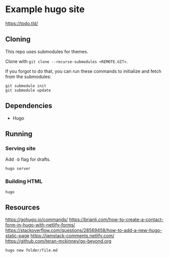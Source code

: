# Example hugo site

<https://todo.tld/>

## Cloning

This repo uses submodules for themes.

Clone with `git clone --recurse-submodules <REMOTE.GIT>`.

If you forgot to do that, you can run these commands to initialize and fetch from the submodules:

    git submodule init
    git submodule update

## Dependencies

-   Hugo

## Running

### Serving site

Add `-D` flag for drafts.

    hugo server
    
### Building HTML

    hugo
    
## Resources

<https://gohugo.io/commands/>
<https://brianli.com/how-to-create-a-contact-form-in-hugo-with-netlify-forms/>
<https://stackoverflow.com/questions/28569458/how-to-add-a-new-hugo-static-page>
<https://jamstack-comments.netlify.com/>
<https://github.com/teran-mckinney/go-beyond.org>


`hugo new folder/file.md`


